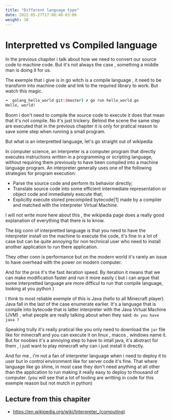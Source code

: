 ```yaml
---
title: "Different language type"
date: 2022-05-27T17:08:48-03:00
weight: 30
---
```



# Interpretted vs Compiled language


In the previous chapiter i talk about how we need to convert our source code to machine code.
But it's not always the case , something a middle man is doing it for us.

The exemple that i give is in go witch is a compile language , it need to be transform into machine
code and link to the required library to work. But watch this magic.

```bash
➜  golang_hello_world git:(master) ✗ go run hello_world.go
Hello, world!
```

Boom i don't need to compile the source code to execute it does that mean that it's not compile.
No it's just trickery. Behind the scene the same step are executed that in the previous chapiter
it is only for pratical reason to save some step when running a small program.

But what is an interpretted language, let's go straight out of wikipedia


In computer science, an interpreter is a computer program that directly executes instructions written in a programming or scripting language, without requiring them previously to have been compiled into a machine language program. An interpreter generally uses one of the following strategies for program execution:

* Parse the source code and perform its behavior directly;
* Translate source code into some efficient intermediate representation or object code and immediately execute that;
* Explicitly execute stored precompiled bytecode[1] made by a compiler and matched with the interpreter Virtual Machine.

I will not write more here about this , the wikipedia page does a really good explanation of everything that there is to know.

The big conn of interpretted language is that you need to have the interpreter install on the machine to execute the code, it's fine
in a lot of case but can be quite annoying for non technical user who need to install another application to run there application.

They other conn is performance but on the modern world it's rarely an issue to have overhead with the power on modern computer.

And for the pros it's the fast iteration speed. By iteration it means that we can make modification faster and run it more easily
( but i can argue that some interpretted language are more difficul to run that compile language, looking at you python )

I think to most reliable exemple of this is Java (hello to all Minecraft player). Java fall in the last of the case enumerate earlier. It's a language that is
compile into bytecode that is latter interpreter with the Java Virtual Machine (JVM) , what people are really talking about when they said: `do you have java ?`

Speaking trully it's really pratical like you only need to download the `jar` file like for minecraft and you can execute it on linux , macos , windows name it.
But for noobies it's a annoying step to have to intall java, it's abstract for them , i just want to play minecraft why can i just install it directly.

And for me , i'm not a fan of interpreter language when i need to deploy it to user but in control environment like for server code it's fine.
That where language like go shine, in most case they don't need anything at all other than the application to run making it really easy to
deploy to thousand of computer. (you will see that a lot of tooling are writting in code for this exemple reason but not mutch in python) 


## Lecture from this chapiter 

* https://en.wikipedia.org/wiki/Interpreter_(computing)
